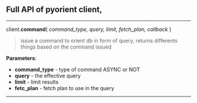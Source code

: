 ## Full API of pyorient client,

---

client.**command**( *command_type, query, limit, fetch_plan, callback* )

> issue a command to orient db in form of query, returns differents things based on the command issued

**Parameters**:

- **command_type** - type of command ASYNC or NOT
- **query** - the effective query
- **limit**	- limit results
- **fetc_plan** - fetch plan to use in the query

---